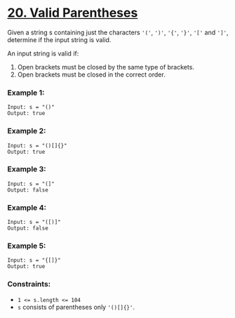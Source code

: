 # [20. Valid Parentheses](https://leetcode.com/problems/valid-parentheses/)

Given a string s containing just the characters `'('`, `')'`, `'{'`, `'}'`, `'['` and `']'`, determine if the input string is valid.

An input string is valid if:

1. Open brackets must be closed by the same type of brackets.
1. Open brackets must be closed in the correct order.
 

### Example 1:
```
Input: s = "()"
Output: true
```

### Example 2:
```
Input: s = "()[]{}"
Output: true
```

### Example 3:
```
Input: s = "(]"
Output: false
```

### Example 4:
```
Input: s = "([)]"
Output: false
```

### Example 5:
```
Input: s = "{[]}"
Output: true
```

### Constraints:

- `1 <= s.length <= 104`
- `s` consists of parentheses only `'()[]{}'`.

